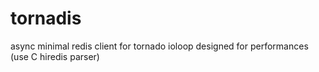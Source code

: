 tornadis
========

async minimal redis client for tornado ioloop designed for performances (use C hiredis parser)
